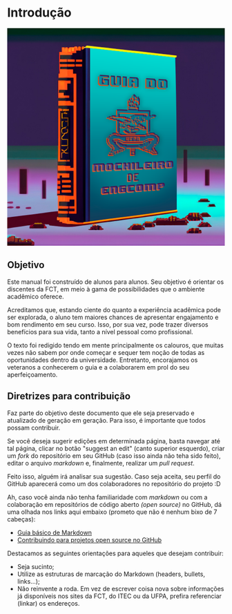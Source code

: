 # <a name="_heading=h.1fob9te"></a>Introdução

![Capa](img/capa.png)

## <a name="_heading=h.uz7gn521sptx"></a>Objetivo
Este manual foi construído de alunos para alunos. Seu objetivo é orientar os discentes da FCT, em meio à gama de possibilidades que o ambiente acadêmico oferece.

Acreditamos que, estando ciente do quanto a experiência acadêmica pode ser explorada, o aluno tem maiores chances de apresentar engajamento e bom rendimento em seu curso. Isso, por sua vez, pode trazer diversos benefícios para sua vida, tanto a nível pessoal como profissional.

O texto foi redigido tendo em mente principalmente os calouros, que muitas vezes não sabem por onde começar e sequer tem noção de todas as oportunidades dentro da universidade. Entretanto, encorajamos os veteranos a conhecerem o guia e a colaborarem em prol do seu aperfeiçoamento.

## <a name="_heading=h.3znysh7"></a>Diretrizes para contribuição
Faz parte do objetivo deste documento que ele seja preservado e atualizado de geração em geração. Para isso, é importante que todos possam contribuir.

Se você deseja sugerir edições em determinada página, basta navegar até tal página, clicar no botão "suggest an edit" (canto superior esquerdo), criar um *fork* do repositório em seu GitHub (caso isso ainda não teha sido feito), editar o arquivo *markdown* e, finalmente, realizar um *pull request*. 

Feito isso, alguém irá analisar sua sugestão. Caso seja aceita, seu perfil do GitHub aparecerá como um dos colaboradores no repositório do projeto :D

Ah, caso você ainda não tenha familiaridade com *markdown* ou com a colaboração em repositórios de código aberto *(open source)* no GitHub, dá uma olhada nos links aqui embaixo (prometo que não é nenhum bixo de 7 cabeças):
 - [Guia básico de Markdown](https://docs.pipz.com/central-de-ajuda/learning-center/guia-basico-de-markdown#open)
 - [Contribuindo para projetos open source no GitHub](https://youtu.be/cdL_F3FiSWI)

Destacamos as seguintes orientações para aqueles que desejam contribuir:
- Seja sucinto;
- Utilize as estruturas de marcação do Markdown (headers, bullets, links...);
- Não reinvente a roda. Em vez de escrever coisa nova sobre informações já disponíveis nos sites da FCT, do ITEC ou da UFPA, prefira referenciar (linkar) os endereços.